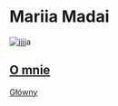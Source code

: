 # Mariia Madai

![jjjja](https://user-images.githubusercontent.com/85885400/122530314-a7569e00-d01e-11eb-9896-bf53343dccb0.jpg)

## [O mnie](https://mariiam224973.github.io/O_mnie/)


[Główny](https://github.com/MariiaM224973/Zadanko/edit/gh-pages/index.md)
